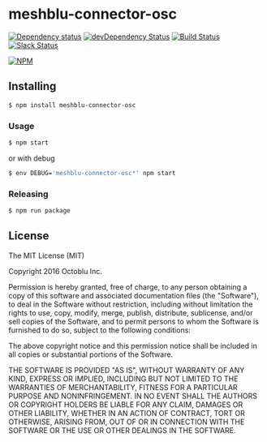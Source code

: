 # meshblu-connector-osc

[![Dependency status](http://img.shields.io/david/octoblu/meshblu-connector-osc.svg?style=flat)](https://david-dm.org/octoblu/meshblu-connector-osc)
[![devDependency Status](http://img.shields.io/david/dev/octoblu/meshblu-connector-osc.svg?style=flat)](https://david-dm.org/octoblu/meshblu-connector-osc#info=devDependencies)
[![Build Status](http://img.shields.io/travis/octoblu/meshblu-connector-osc.svg?style=flat&branch=master)](https://travis-ci.org/octoblu/meshblu-connector-osc)
[![Slack Status](http://community-slack.octoblu.com/badge.svg)](http://community-slack.octoblu.com)

[![NPM](https://nodei.co/npm/meshblu-connector-osc.svg?style=flat)](https://npmjs.org/package/meshblu-connector-osc)

## Installing

```bash
$ npm install meshblu-connector-osc
```

### Usage

```bash
$ npm start
```

or with debug

```bash
$ env DEBUG='meshblu-connector-osc*' npm start
```

### Releasing

```bash
$ npm run package
```

## License

The MIT License (MIT)

Copyright 2016 Octoblu Inc.

Permission is hereby granted, free of charge, to any person obtaining a copy
of this software and associated documentation files (the "Software"), to deal
in the Software without restriction, including without limitation the rights
to use, copy, modify, merge, publish, distribute, sublicense, and/or sell
copies of the Software, and to permit persons to whom the Software is
furnished to do so, subject to the following conditions:

The above copyright notice and this permission notice shall be included in
all copies or substantial portions of the Software.

THE SOFTWARE IS PROVIDED "AS IS", WITHOUT WARRANTY OF ANY KIND, EXPRESS OR
IMPLIED, INCLUDING BUT NOT LIMITED TO THE WARRANTIES OF MERCHANTABILITY,
FITNESS FOR A PARTICULAR PURPOSE AND NONINFRINGEMENT. IN NO EVENT SHALL THE
AUTHORS OR COPYRIGHT HOLDERS BE LIABLE FOR ANY CLAIM, DAMAGES OR OTHER
LIABILITY, WHETHER IN AN ACTION OF CONTRACT, TORT OR OTHERWISE, ARISING FROM,
OUT OF OR IN CONNECTION WITH THE SOFTWARE OR THE USE OR OTHER DEALINGS IN
THE SOFTWARE.
